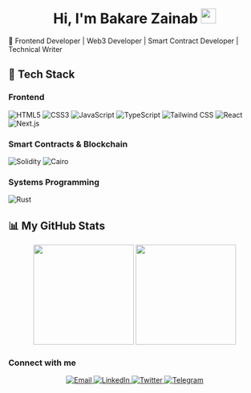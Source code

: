 <h1 align="center">
  Hi, I'm Bakare Zainab <img src="https://media.giphy.com/media/hvRJCLFzcasrR4ia7z/giphy.gif" width="30px"/>
</h1>

🚀 Frontend Developer | Web3 Developer | Smart Contract Developer | Technical Writer

## 🔧 Tech Stack

### Frontend
![HTML5](https://img.shields.io/badge/HTML5-E34F26?logo=html5&logoColor=white)
![CSS3](https://img.shields.io/badge/CSS3-1572B6?logo=css3&logoColor=white)
![JavaScript](https://img.shields.io/badge/JavaScript-F7DF1E?logo=javascript&logoColor=black)
![TypeScript](https://img.shields.io/badge/TypeScript-3178C6?logo=typescript&logoColor=white)
![Tailwind CSS](https://img.shields.io/badge/Tailwind_CSS-38B2AC?logo=tailwind-css&logoColor=white&style=flat)
![React](https://img.shields.io/badge/React-20232A?logo=react&logoColor=61DAFB)
![Next.js](https://img.shields.io/badge/Next.js-000000?logo=next.js&logoColor=white)

### Smart Contracts & Blockchain
![Solidity](https://img.shields.io/badge/Solidity-363636?logo=solidity&logoColor=white)
![Cairo](https://img.shields.io/badge/Cairo-000000?logo=starknet&logoColor=white)

### Systems Programming
![Rust](https://img.shields.io/badge/Rust-000000?logo=rust&logoColor=white)


## 📊 My GitHub Stats

<div align="center">
  <img src="https://github-readme-stats.vercel.app/api?username=bakarezainab&show_icons=true&theme=radical" height="200"/>
  <img src="https://github-readme-stats.vercel.app/api/top-langs/?username=bakarezainab&layout=compact&theme=radical" height="200"/>
</div>

### Connect with me

<p align="center">
  <a href="mailto:bakarezainab74@gmail.com" target="_blank">
    <img alt="Email" src="https://img.shields.io/badge/Email-D14836?style=for-the-badge&logo=gmail&logoColor=white" />
  </a>
  <a href="https://linkedin.com/in/zainab01idealz/" target="_blank">
    <img alt="LinkedIn" src="https://img.shields.io/badge/LinkedIn-0077B5?style=for-the-badge&logo=linkedin&logoColor=white" />
  </a>
  <a href="https://twitter.com/idealz_codes" target="_blank">
    <img alt="Twitter" src="https://img.shields.io/badge/Twitter-1DA1F2?style=for-the-badge&logo=twitter&logoColor=white" />
  </a>  
  <a href="https://t.me/ZyBakare" target="_blank">
    <img alt="Telegram" src="https://img.shields.io/badge/Telegram-2CA5E0?style=for-the-badge&logo=telegram&logoColor=white" />
  </a>
</p>
